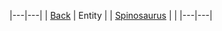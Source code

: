 |---|---|
| [Back](https://github.com/YonToNi/Dino-Game/blob/main/README.md) | Entity |
| [Spinosaurus](github.com) | |
|---|---|

